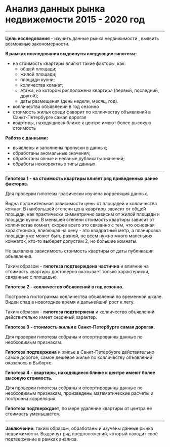 # Анализ данных рынка недвижемости 2015 - 2020 год
---
**Цель исследования** - изучить данные рынка недвижимости , выявить возможные закономерности.

**В рамках исследования выдвинуты следующие гипотезы:**
- на стоимость квартиры влияют такие факторы, как:
    - общей площади;
    - жилой площади;
    - площади кухни;
    - количества комнат;
    - этажа, на котором расположена квартира (первый, последний, другой);
    - даты размещения (день недели, месяц, год).
- колличества объявлений в год сезонно
- стоимость жилья среди фаворит по колличеству объявлений в Санкт-Петербурге самая дорогая
- квартиры, находящиеся ближе к центре имеют более высокую стоимость

**Работа с данными:**
- выявлены и заполнены пропуски в данных;
- обработаны аномальные значения;
- обработаны явные и неявные дубликаты значений;
- обработы неккоректные типы данных.
---
**Гипотеза 1 - на стоимость квартиры влияет ряд приведенных ранее факторов.**

Для проверки гипотезы графически изучена корреляция данных.

Видна положительная зависимости цены от площадей и колличества комнат. 
В наибольшей степени цена квартиры зависит от общей площади, как практически симметрично зависим от жилой площади и площади кухни. 
В меньшей степени стоимость квартиры зависит от колличестав комнат, скорее всего это связанно с тем, что основная характериска, влияющая на цену - это квадратный метр, а планировка площади уже может быть разной, не всем нужно много маленьких комнаток, кто-то выберет допустим 2, но большие комнаты.

Не выявлена зависимость стоимость квартиры от даты публикации объявления.

Таким образом - **гипотеза подтверждена частично** и влияние на стоимость квартиры достоверно оказывает только характериски, связанные с площадью. 

**Гипотеза 2 - колличество объявлений в год сезонно.**

Построена гистограмма колличества объявлений по временной шкале. Виден спад в новогоднее время и дальнейший рост к лету. 

Таким образом - **гипотеза подтвержена** и колличество объявлений действительно имеет сезонный характер. 

**Гипотеза 3 - стоимость жилья в Санкт-Петербурге самая дорогая.**
    
Для проверки гипотезы собраны и отсортированны данные по необходимым признакам. 
    
**Гипотеза подтвержена** и жилье в Санкт-Петербурге действительно самое дорогое, самое дешевое жилье
по колличеству объявлений оказалось в Выборге.    

**Гипотеза 4 - квартиры, находящиеся ближе к центре имеют более высокую стоимость.**
 
Для проверки гипотезы собраны и отсортированны данные по необходимым признакам, произведены математические расчеты и построена корреляция.

**Гипотеза подтверждает**, по мере удаление квартиры от центра её стоимость уменьшается.       

---
**Заключение**: таким образом, обработаны и изучены данные рынка недвижимости. Выдвинут ряд предположений, который
    находит своё подтвержение в рамках анализа.  
